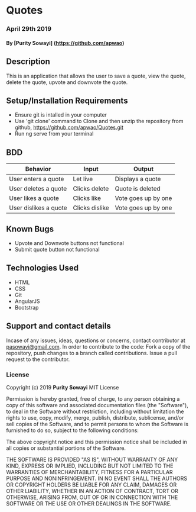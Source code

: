 # Quotes
### April 29th 2019
#### By **[Purity Sowayi]** (https://github.com/apwao)
## Description
This is an application that allows the user to save a quote, view the quote, delete the quote, upvote and downvote the quote.
## Setup/Installation Requirements
* Ensure git is intalled in your computer
* Use 'git clone' command to Clone and then unzip the repository from github, https://github.com/apwao/Quotes.git
* Run ng serve from your terminal
## BDD
|Behavior |Input |Output
|---------|------|------
|User enters a quote| Let live| Displays a quote
|User deletes a quote| Clicks delete|       Quote is deleted
 |User likes a quote| Clicks like| Vote goes up by one 
 |User dislikes a quote|Clicks dislike|Vote goes up by one


## Known Bugs
* Upvote and Downvote buttons not functional
* Submit quote button not functional
## Technologies Used
* HTML 
* CSS
* Git
* AngularJS
* Bootstrap
## Support and contact details
Incase of any issues, ideas, questions or concerns, contact contributor at pasowayi@gmail.com.
In order to contribute to the code: Fork a copy of the repository, push changes to a branch called contributions. Issue a pull request to the contributor.
### License
Copyright (c) 2019 **Purity Sowayi**
MIT License

Permission is hereby granted, free of charge, to any person obtaining a copy
of this software and associated documentation files (the "Software"), to deal
in the Software without restriction, including without limitation the rights
to use, copy, modify, merge, publish, distribute, sublicense, and/or sell
copies of the Software, and to permit persons to whom the Software is
furnished to do so, subject to the following conditions:

The above copyright notice and this permission notice shall be included in all
copies or substantial portions of the Software.

THE SOFTWARE IS PROVIDED "AS IS", WITHOUT WARRANTY OF ANY KIND, EXPRESS OR
IMPLIED, INCLUDING BUT NOT LIMITED TO THE WARRANTIES OF MERCHANTABILITY,
FITNESS FOR A PARTICULAR PURPOSE AND NONINFRINGEMENT. IN NO EVENT SHALL THE
AUTHORS OR COPYRIGHT HOLDERS BE LIABLE FOR ANY CLAIM, DAMAGES OR OTHER
LIABILITY, WHETHER IN AN ACTION OF CONTRACT, TORT OR OTHERWISE, ARISING FROM,
OUT OF OR IN CONNECTION WITH THE SOFTWARE OR THE USE OR OTHER DEALINGS IN THE
SOFTWARE.